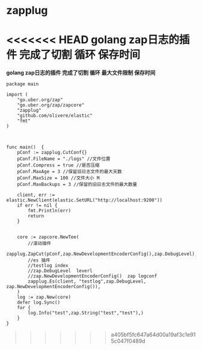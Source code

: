 # zapplug
<<<<<<< HEAD
**golang zap日志的插件 完成了切割 循环 保存时间**
=======
**golang zap日志的插件 完成了切割 循环 最大文件限制 保存时间**
```
package main

import (
	"go.uber.org/zap"
	"go.uber.org/zap/zapcore"
	"zapplug"
	"github.com/olivere/elastic"
	"fmt"
)



func main()  {
	pConf := zapplug.CutConf{}
	pConf.FileName = "./logs" //文件位置
	pConf.Compress = true //是否压缩
	pConf.MaxAge = 3 //保留旧日志文件的最大天数
	pConf.MaxSize = 100 //文件大小 M
	pConf.MaxBackups = 3 //保留的旧日志文件的最大数量
	
	client, err := elastic.NewClient(elastic.SetURL("http://localhost:9200"))
	if err != nil {
		fmt.Println(err)
		return
	}


	core := zapcore.NewTee(
		//滚动插件
		zapplug.ZapCut(pConf,zap.NewDevelopmentEncoderConfig(),zap.DebugLevel),
		//es 插件
		//testlog index
		//zap.DebugLevel  leverl
		//zap.NewDevelopmentEncoderConfig()  zap logconf
		zapplug.Es(client, "testlog",zap.DebugLevel, zap.NewDevelopmentEncoderConfig()),
	)
	log := zap.New(core)
	defer log.Sync()
	for {
		log.Info("test",zap.String("test","test"),)
	}
}
```
>>>>>>> a405bf5fc647a64d00a19af3c1e915c047f0489d

